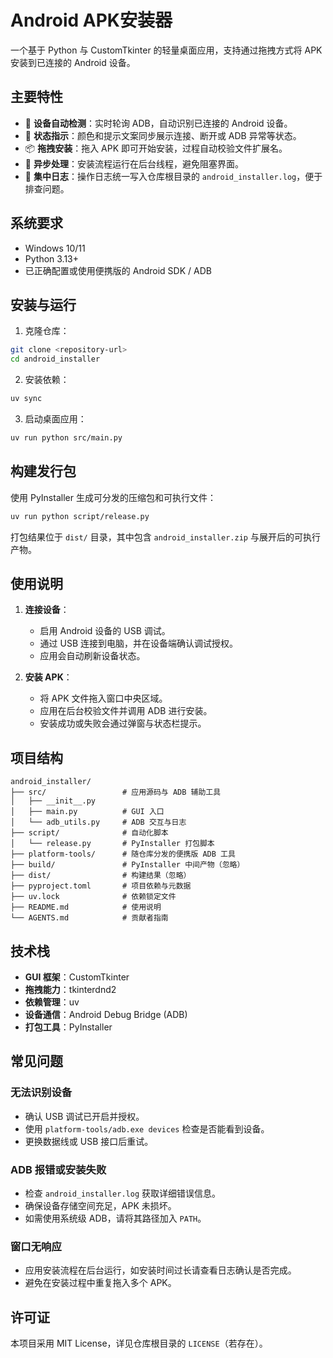 # Android APK安装器

一个基于 Python 与 CustomTkinter 的轻量桌面应用，支持通过拖拽方式将 APK 安装到已连接的 Android 设备。

## 主要特性

- 🤖 **设备自动检测**：实时轮询 ADB，自动识别已连接的 Android 设备。
- 🌈 **状态指示**：颜色和提示文案同步展示连接、断开或 ADB 异常等状态。
- 📦 **拖拽安装**：拖入 APK 即可开始安装，过程自动校验文件扩展名。
- 🔄 **异步处理**：安装流程运行在后台线程，避免阻塞界面。
- 🧾 **集中日志**：操作日志统一写入仓库根目录的 `android_installer.log`，便于排查问题。

## 系统要求

- Windows 10/11
- Python 3.13+
- 已正确配置或使用便携版的 Android SDK / ADB

## 安装与运行

1. 克隆仓库：
```bash
git clone <repository-url>
cd android_installer
```

2. 安装依赖：
```bash
uv sync
```

3. 启动桌面应用：
```bash
uv run python src/main.py
```

## 构建发行包

使用 PyInstaller 生成可分发的压缩包和可执行文件：
```bash
uv run python script/release.py
```
打包结果位于 `dist/` 目录，其中包含 `android_installer.zip` 与展开后的可执行产物。

## 使用说明

1. **连接设备**：
   - 启用 Android 设备的 USB 调试。
   - 通过 USB 连接到电脑，并在设备端确认调试授权。
   - 应用会自动刷新设备状态。

2. **安装 APK**：
   - 将 APK 文件拖入窗口中央区域。
   - 应用在后台校验文件并调用 ADB 进行安装。
   - 安装成功或失败会通过弹窗与状态栏提示。

## 项目结构

```
android_installer/
├── src/                 # 应用源码与 ADB 辅助工具
│   ├── __init__.py
│   ├── main.py          # GUI 入口
│   └── adb_utils.py     # ADB 交互与日志
├── script/              # 自动化脚本
│   └── release.py       # PyInstaller 打包脚本
├── platform-tools/      # 随仓库分发的便携版 ADB 工具
├── build/               # PyInstaller 中间产物（忽略）
├── dist/                # 构建结果（忽略）
├── pyproject.toml       # 项目依赖与元数据
├── uv.lock              # 依赖锁定文件
├── README.md            # 使用说明
└── AGENTS.md            # 贡献者指南
```

## 技术栈

- **GUI 框架**：CustomTkinter
- **拖拽能力**：tkinterdnd2
- **依赖管理**：uv
- **设备通信**：Android Debug Bridge (ADB)
- **打包工具**：PyInstaller

## 常见问题

### 无法识别设备
- 确认 USB 调试已开启并授权。
- 使用 `platform-tools/adb.exe devices` 检查是否能看到设备。
- 更换数据线或 USB 接口后重试。

### ADB 报错或安装失败
- 检查 `android_installer.log` 获取详细错误信息。
- 确保设备存储空间充足，APK 未损坏。
- 如需使用系统级 ADB，请将其路径加入 `PATH`。

### 窗口无响应
- 应用安装流程在后台运行，如安装时间过长请查看日志确认是否完成。
- 避免在安装过程中重复拖入多个 APK。

## 许可证

本项目采用 MIT License，详见仓库根目录的 `LICENSE`（若存在）。
